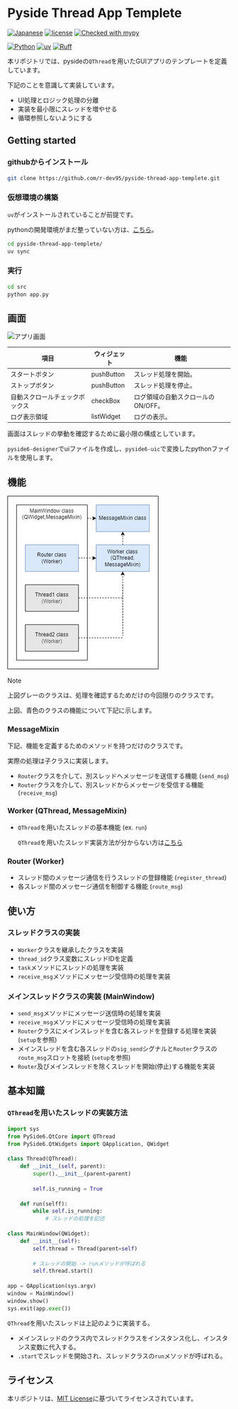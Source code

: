 <!--
    README
 -->

# Pyside Thread App Templete

<!-- [![English](https://img.shields.io/badge/English-018EF5.svg?labelColor=d3d3d3&logo=readme)](./README.md) -->
<!-- [![Japanese](https://img.shields.io/badge/Japanese-018EF5.svg?labelColor=d3d3d3&logo=readme)](./README_JA.md) -->
[![Japanese](https://img.shields.io/badge/Japanese-018EF5.svg?labelColor=d3d3d3&logo=readme)](./README.md)
[![license](https://img.shields.io/github/license/r-dev95/pyside-thread-app-templete)](./LICENSE)
[![Checked with mypy](https://www.mypy-lang.org/static/mypy_badge.svg)](https://mypy-lang.org/)

[![Python](https://img.shields.io/badge/Python-3776AB.svg?labelColor=d3d3d3&logo=python)](https://github.com/python)
[![uv](https://img.shields.io/endpoint?url=https://raw.githubusercontent.com/astral-sh/uv/main/assets/badge/v0.json)](https://github.com/astral-sh/uv)
[![Ruff](https://img.shields.io/endpoint?url=https://raw.githubusercontent.com/astral-sh/ruff/main/assets/badge/v2.json)](https://github.com/astral-sh/ruff)
<!-- [![Sphinx](https://img.shields.io/badge/Sphinx-000000.svg?labelColor=d3d3d3&logo=sphinx&logoColor=000000)](https://github.com/sphinx-doc/sphinx) -->
<!-- [![Pytest](https://img.shields.io/badge/Pytest-0A9EDC.svg?labelColor=d3d3d3&logo=pytest)](https://github.com/pytest-dev/pytest) -->

本リポジトリでは、pysideの`QThread`を用いたGUIアプリのテンプレートを定義しています。

下記のことを意識して実装しています。

* UI処理とロジック処理の分離
* 実装を最小限にスレッドを増やせる
* 循環参照しないようにする

## Getting started

### githubからインストール

```bash
git clone https://github.com/r-dev95/pyside-thread-app-templete.git
```

### 仮想環境の構築

`uv`がインストールされていることが前提です。

pythonの開発環境がまだ整っていない方は、[こちら](https://github.com/r-dev95/env-python)。

```bash
cd pyside-thread-app-templete/
uv sync
```

### 実行

```bash
cd src
python app.py
```

## 画面

![アプリ画面](docs/image/demo.gif)

|項目                          |ウィジェット|機能                              |
| ---                          | ---        | ---                              |
|スタートボタン                |pushButton  |スレッド処理を開始。              |
|ストップボタン                |pushButton  |スレッド処理を停止。              |
|自動スクロールチェックボックス|checkBox    |ログ領域の自動スクロールのON/OFF。|
|ログ表示領域                  |listWidget  |ログの表示。                      |

画面はスレッドの挙動を確認するために最小限の構成としています。

`pyside6-designer`でuiファイルを作成し、`pyside6-uic`で変換したpythonファイルを使用します。

## 機能

![クラス構成](docs/image/diagram.png)

> [!Note]
> 上図グレーのクラスは、処理を確認するためだけの今回限りのクラスです。

上図、青色のクラスの機能について下記に示します。

### MessageMixin

下記、機能を定義するためのメソッドを持つだけのクラスです。

実際の処理は子クラスに実装します。

* `Router`クラスを介して、別スレッドへメッセージを送信する機能 (`send_msg`)
* `Router`クラスを介して、別スレッドからメッセージを受信する機能 (`receive_msg`)

### Worker (QThread, MessageMixin)

* `QThread`を用いたスレッドの基本機能 (ex. `run`)

    `QThread`を用いたスレッド実装方法が分からない方は[こちら](#qthreadを用いたスレッドの実装方法)

### Router (Worker)

* スレッド間のメッセージ通信を行うスレッドの登録機能 (`register_thread`)
* 各スレッド間のメッセージ通信を制御する機能 (`route_msg`)

## 使い方

### スレッドクラスの実装

* `Worker`クラスを継承したクラスを実装
* `thread_id`クラス変数にスレッドIDを定義
* `task`メソッドにスレッドの処理を実装
* `receive_msg`メソッドにメッセージ受信時の処理を実装

### メインスレッドクラスの実装 (MainWindow)

* `send_msg`メソッドにメッセージ送信時の処理を実装
* `receive_msg`メソッドにメッセージ受信時の処理を実装
* `Router`クラスにメインスレッドを含む各スレッドを登録する処理を実装 (`setup`を参照)
* メインスレッドを含む各スレッドの`sig_send`シグナルと`Router`クラスの`route_msg`スロットを接続 (`setup`を参照)
* `Router`及びメインスレッドを除くスレッドを開始(停止)する機能を実装

## 基本知識

### `QThread`を用いたスレッドの実装方法

```python
import sys
from PySide6.QtCore import QThread
from PySide6.QtWidgets import QApplication, QWidget

class Thread(QThread):
    def __init__(self, parent):
        super().__init__(parent=parent)

        self.is_running = True

    def run(selff):
        while self.is_running:
            # スレッドの処理を記述

class MainWindow(QWidget):
    def __init__(self):
        self.thread = Thread(parent=self)

        # スレッドの開始 -> runメソッドが呼ばれる
        self.thread.start()

app = QApplication(sys.argv)
window = MainWindow()
window.show()
sys.exit(app.exec())
```

`QThread`を用いたスレッドは上記のように実装する。

* メインスレッドのクラス内でスレッドクラスをインスタンス化し、インスタンス変数に代入する。
* `.start`でスレッドを開始され、スレッドクラスの`run`メソッドが呼ばれる。

## ライセンス

本リポジトリは、[MIT License](LICENSE)に基づいてライセンスされています。
